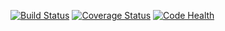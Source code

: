 [![Build Status](https://travis-ci.org/glmarmar/Empresa.svg?branch=master)](https://travis-ci.org/glmarmar/Empresa)
[![Coverage Status](https://coveralls.io/repos/glmarmar/Empresa/badge.png?branch=master)](https://coveralls.io/r/glmarmar/Empresa?branch=master)
[![Code Health](https://landscape.io/github/glmarmar/Empresa/master/landscape.svg)](https://landscape.io/github/glmarmar/Empresa/master)